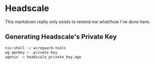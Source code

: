 # Headscale
This markdown really only exists to remind me what/how I've done here.

## Generating Headscale's Private Key

```sh
nix-shell -p wireguard-tools
wg genkey > .private.key
agenix -e headscale_private_key.age
```